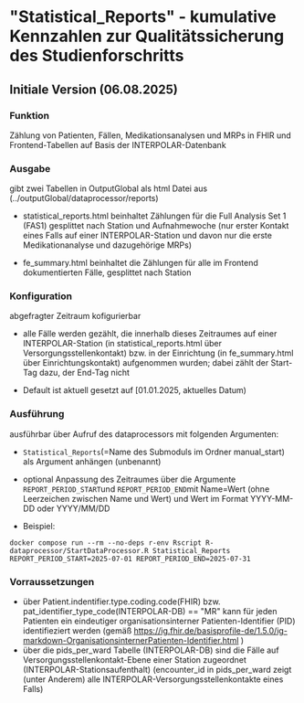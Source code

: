 # "Statistical_Reports" - kumulative Kennzahlen zur Qualitätssicherung des Studienforschritts

## Initiale Version (06.08.2025)

### Funktion

Zählung von Patienten, Fällen, Medikationsanalysen und MRPs in FHIR und Frontend-Tabellen auf Basis der INTERPOLAR-Datenbank

### Ausgabe

gibt zwei Tabellen in OutputGlobal als html Datei aus (../outputGlobal/dataprocessor/reports)

-   statistical_reports.html beinhaltet Zählungen für die Full Analysis Set 1 (FAS1) gesplittet nach Station und Aufnahmewoche (nur erster Kontakt eines Falls auf einer INTERPOLAR-Station und davon nur die erste Medikationanalyse und dazugehörige MRPs)

-   fe_summary.html beinhaltet die Zählungen für alle im Frontend dokumentierten Fälle, gesplittet nach Station

### Konfiguration

abgefragter Zeitraum kofigurierbar

-   alle Fälle werden gezählt, die innerhalb dieses Zeitraumes auf einer INTERPOLAR-Station (in statistical_reports.html über Versorgungsstellenkontakt) bzw. in der Einrichtung (in fe_summary.html über Einrichtungskontakt) aufgenommen wurden; dabei zählt der Start-Tag dazu, der End-Tag nicht

-   Default ist aktuell gesetzt auf [01.01.2025, aktuelles Datum)

### Ausführung

ausführbar über Aufruf des dataprocessors mit folgenden Argumenten:

-   `Statistical_Reports`(=Name des Submoduls im Ordner manual_start) als Argument anhängen (unbenannt)

-   optional Anpassung des Zeitraumes über die Argumente `REPORT_PERIOD_START`und `REPORT_PERIOD_END`mit Name=Wert (ohne Leerzeichen zwischen Name und Wert) und Wert im Format YYYY-MM-DD oder YYYY/MM/DD

-   Beispiel:

``` console
docker compose run --rm --no-deps r-env Rscript R-dataprocessor/StartDataProcessor.R Statistical_Reports REPORT_PERIOD_START=2025-07-01 REPORT_PERIOD_END=2025-07-31
```
### Vorraussetzungen

- über Patient.indentifier.type.coding.code(FHIR) bzw. pat_identifier_type_code(INTERPOLAR-DB) == "MR" kann für jeden Patienten ein eindeutiger organisationsinterner Patienten-Identifier (PID) identifieziert werden (gemäß https://ig.fhir.de/basisprofile-de/1.5.0/ig-markdown-OrganisationsinternerPatienten-Identifier.html )
- über die pids_per_ward Tabelle (INTERPOLAR-DB) sind die Fälle auf Versorgungsstellenkontakt-Ebene einer Station zugeordnet (INTERPOLAR-Stationsaufenthalt) (encounter_id in pids_per_ward zeigt (unter Anderem) alle INTERPOLAR-Versorgungsstellenkontakte eines Falls)
